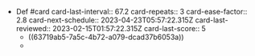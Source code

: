 - Def #card
  card-last-interval:: 67.2
  card-repeats:: 3
  card-ease-factor:: 2.8
  card-next-schedule:: 2023-04-23T05:57:22.315Z
  card-last-reviewed:: 2023-02-15T01:57:22.315Z
  card-last-score:: 5
	- ((63719ab5-7a5c-4b72-a079-dcad37b6053a))
	-